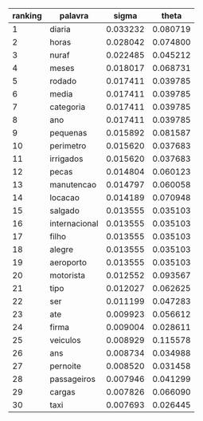 | ranking | palavra | sigma | theta |
| --- | --- | --- | --- |
| 1 | diaria | 0.033232 | 0.080719 |
| 2 | horas | 0.028042 | 0.074800 |
| 3 | nuraf | 0.022485 | 0.045212 |
| 4 | meses | 0.018017 | 0.068731 |
| 5 | rodado | 0.017411 | 0.039785 |
| 6 | media | 0.017411 | 0.039785 |
| 7 | categoria | 0.017411 | 0.039785 |
| 8 | ano | 0.017411 | 0.039785 |
| 9 | pequenas | 0.015892 | 0.081587 |
| 10 | perimetro | 0.015620 | 0.037683 |
| 11 | irrigados | 0.015620 | 0.037683 |
| 12 | pecas | 0.014804 | 0.060123 |
| 13 | manutencao | 0.014797 | 0.060058 |
| 14 | locacao | 0.014189 | 0.070948 |
| 15 | salgado | 0.013555 | 0.035103 |
| 16 | internacional | 0.013555 | 0.035103 |
| 17 | filho | 0.013555 | 0.035103 |
| 18 | alegre | 0.013555 | 0.035103 |
| 19 | aeroporto | 0.013555 | 0.035103 |
| 20 | motorista | 0.012552 | 0.093567 |
| 21 | tipo | 0.012027 | 0.062625 |
| 22 | ser | 0.011199 | 0.047283 |
| 23 | ate | 0.009923 | 0.056612 |
| 24 | firma | 0.009004 | 0.028611 |
| 25 | veiculos | 0.008929 | 0.115578 |
| 26 | ans | 0.008734 | 0.034988 |
| 27 | pernoite | 0.008520 | 0.031458 |
| 28 | passageiros | 0.007946 | 0.041299 |
| 29 | cargas | 0.007826 | 0.066090 |
| 30 | taxi | 0.007693 | 0.026445 |

